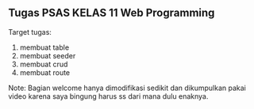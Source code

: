 ## Tugas PSAS KELAS 11 Web Programming

Target tugas:
1. membuat table
2. membuat seeder
3. membuat crud
4. membuat route

Note:
Bagian welcome hanya dimodifikasi sedikit dan dikumpulkan pakai video karena saya bingung harus ss dari mana dulu enaknya.
